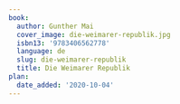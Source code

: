 ```yaml
---
book:
  author: Gunther Mai
  cover_image: die-weimarer-republik.jpg
  isbn13: '9783406562778'
  language: de
  slug: die-weimarer-republik
  title: Die Weimarer Republik
plan:
  date_added: '2020-10-04'
---
```

